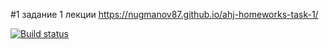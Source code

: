#1 задание 1 лекции https://nugmanov87.github.io/ahj-homeworks-task-1/

[![Build status](https://ci.appveyor.com/api/projects/status/yewr9n5o8sieug14?svg=true)](https://ci.appveyor.com/project/nugmanov87/ahj-homeworks-task-1)

